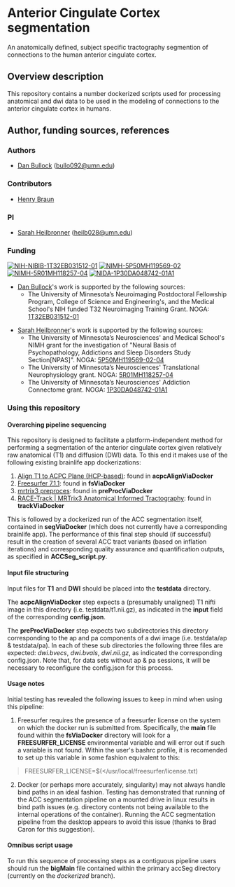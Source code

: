 # Anterior Cingulate Cortex segmentation
An anatomically defined, subject specific tractography segmention of connections to the human anterior cingulate cortex.

## Overview description

This repository contains a number dockerized scripts used for processing anatomical
and dwi data to be used in the modeling of connections to the anterior cingulate cortex
in humans.

## Author, funding sources, references

### Authors
- [Dan Bullock](https://github.com/DanNBullock/) ([bullo092@umn.edu](mailto:bullo092@umn.edu))

### Contributors

- [Henry Braun](https://github.com/hbraunDSP)

### PI
- [Sarah Heilbronner](https://med.umn.edu/bio/department-of-neuroscience/sarah-heilbronner) ([heilb028@umn.edu](mailto:heilb028@umn.edu))

### Funding
[![NIH-NIBIB-1T32EB031512-01](https://img.shields.io/badge/NIH_NIBIB-1T32EB031512--01-blue.svg)](https://reporter.nih.gov/project-details/10205698)
[![NIMH-5P50MH119569-02](https://img.shields.io/badge/NIMH-5P50MH119569--02-blue.svg)](https://reporter.nih.gov/project-details/10123009)
[![NIMH-5R01MH118257-04](https://img.shields.io/badge/NIMH-5R01MH118257--04-blue.svg)](https://reporter.nih.gov/project-details/10122991)
[![NIDA-1P30DA048742-01A1](https://img.shields.io/badge/NIDA-1P30DA048742--01A1-blue.svg)](https://reporter.nih.gov/project-details/10025457)

* [Dan Bullock](https://github.com/DanNBullock/)'s work is supported by the following sources:
    - The University of Minnesota’s Neuroimaging Postdoctoral Fellowship Program, College of Science and Engineering's, and the Medical School's NIH funded T32 Neuroimaging Training Grant. NOGA: [1T32EB031512-01](https://reporter.nih.gov/project-details/10205698) 

- [Sarah Heilbronner](https://med.umn.edu/bio/department-of-neuroscience/sarah-heilbronner)'s work is supported by the following sources:
    - The University of Minnesota’s Neurosciences' and Medical School's NIMH grant for the investigation of "Neural Basis of Psychopathology, Addictions and Sleep Disorders Study Section[NPAS]". NOGA: [5P50MH119569-02-04](https://reporter.nih.gov/project-details/10123009) 
    - The University of Minnesota’s Neurosciences' Translational Neurophysiology grant. NOGA: [5R01MH118257-04](https://reporter.nih.gov/project-details/10122991)
    - The University of Minnesota’s Neurosciences' Addiction Connectome grant. NOGA: [1P30DA048742-01A1](https://reporter.nih.gov/project-details/10025457)
    
### Using this repository

#### Overarching pipeline sequencing

This repository is designed to facilitate a platform-independent method for performing a segmentation of the anterior cingulate cortex given relatively raw anatomical (T1) and diffusion (DWI) data.  To this end it makes use of the following existing brainlife app dockerizations:

1. [Align T1 to ACPC Plane (HCP-based)](https://brainlife.io/app/5b96d5ed059cf9002719250b): found in **acpcAlignViaDocker**
2. [Freesurfer 7.1.1](https://brainlife.io/app/5fe1056057aacd480f2f8e48): found in **fsViaDocker** 
3. [mrtrix3 preproces](https://brainlife.io/app/5a813e52dc4031003b8b36f9): found in **preProcViaDocker**
4. [RACE-Track | MRTrix3 Anatomical Informed Tractography](https://brainlife.io/app/5aac2437f0b5260027e24ae1): found in **trackViaDocker**

This is followed by a dockerized run of the ACC segmentation itself, contained in **segViaDocker** (which does not currently have a corresponding brainlife app). The performance of this final step should (if successful) result in the creation of several ACC tract variants (based on inflation iterations) and corresponding quality assurance and quantification outputs, as specified in **ACCSeg_script.py**.

#### Input file structuring

Input files for **T1** and **DWI** should be placed into the **testdata** directory.

The **acpcAlignViaDocker** step expects a (presumably unaligned) T1 nifti image in this directory (i.e. testdata/t1.nii.gz), as indicated
in the **input** field of the corresponding **config.json**.

The **preProcViaDocker** step expects two subdirectories this directory corresponding to the ap and pa components of a dwi image (i.e. testdata/ap & testdata/pa).  In each of these sub directories the following three files are expected: *dwi.bvecs*, *dwi.bvals*, *dwi.nii.gz*, as indicated the corresponding config.json.  Note that, for data sets without ap & pa sessions, it will be necessary to reconfigure the config.json for this process.

#### Usage notes

Initial testing has revealed the following issues to keep in mind when using this pipeline:

1.  Freesurfer requires the presence of a freesurfer license on the system on which the docker run is submitted from. Specifically, the **main** file found within the **fsViaDocker** directory will look for a **FREESURFER_LICENSE** environmental variable and will error out if such a variable is not found.  Within the user's bashrc profile, it is recomended to set up this variable in some fashion equivalent to this:
> FREESURFER_LICENSE=$(</usr/local/freesurfer/license.txt)

2.  Docker (or perhaps more accurately, singularity) may not always handle bind paths in an ideal fashion.  Testing has demonstrated that running
of the ACC segmentation pipeline on a mounted drive in linux results in bind path issues (e.g. directory contents not being available to the internal operations of the container).  Running the ACC segmentation pipeline from the desktop appears to avoid this issue (thanks to Brad Caron for this suggestion).

#### Omnibus script usage

To run this sequence of processing steps as a contiguous pipeline users should run the **bigMain** file contained within the primary accSeg directory (currently on the _dockerized_ branch).
